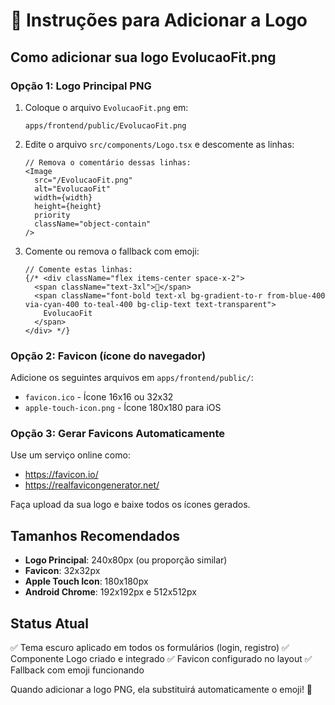 # 📝 Instruções para Adicionar a Logo

## Como adicionar sua logo EvolucaoFit.png

### Opção 1: Logo Principal PNG
1. Coloque o arquivo `EvolucaoFit.png` em:
   ```
   apps/frontend/public/EvolucaoFit.png
   ```

2. Edite o arquivo `src/components/Logo.tsx` e descomente as linhas:
   ```tsx
   // Remova o comentário dessas linhas:
   <Image
     src="/EvolucaoFit.png"
     alt="EvolucaoFit"
     width={width}
     height={height}
     priority
     className="object-contain"
   />
   ```

3. Comente ou remova o fallback com emoji:
   ```tsx
   // Comente estas linhas:
   {/* <div className="flex items-center space-x-2">
     <span className="text-3xl">💪</span>
     <span className="font-bold text-xl bg-gradient-to-r from-blue-400 via-cyan-400 to-teal-400 bg-clip-text text-transparent">
       EvolucaoFit
     </span>
   </div> */}
   ```

### Opção 2: Favicon (ícone do navegador)
Adicione os seguintes arquivos em `apps/frontend/public/`:
- `favicon.ico` - Ícone 16x16 ou 32x32
- `apple-touch-icon.png` - Ícone 180x180 para iOS

### Opção 3: Gerar Favicons Automaticamente
Use um serviço online como:
- https://favicon.io/
- https://realfavicongenerator.net/

Faça upload da sua logo e baixe todos os ícones gerados.

## Tamanhos Recomendados
- **Logo Principal**: 240x80px (ou proporção similar)
- **Favicon**: 32x32px
- **Apple Touch Icon**: 180x180px
- **Android Chrome**: 192x192px e 512x512px

## Status Atual
✅ Tema escuro aplicado em todos os formulários (login, registro)
✅ Componente Logo criado e integrado
✅ Favicon configurado no layout
✅ Fallback com emoji funcionando

Quando adicionar a logo PNG, ela substituirá automaticamente o emoji! 🎨
